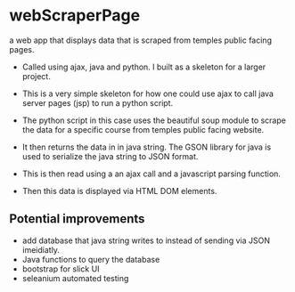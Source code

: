 # webScraperPage
a web app that displays data that is scraped from temples
public facing pages. 

- Called using ajax, java and python. I built as a skeleton for a larger project.

- This is a very simple skeleton for how one could use ajax to call java server pages (jsp) to run a python script.
- The python script in this case uses the beautiful soup module to scrape the data for a specific course from temples public facing website.
- It then returns the data in in java string. The GSON library for java is used to serialize the java string to JSON format.
- This is then read using a an ajax call and a javascript parsing function.
- Then this data is displayed via HTML DOM elements.

## Potential improvements
- add database that java string writes to instead of sending via JSON imeidiatly. 
- Java functions to query the database
- bootstrap for slick UI
- seleanium automated testing
